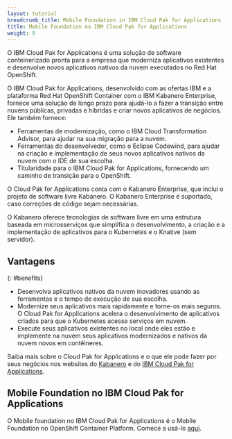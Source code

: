 ```yaml
---
layout: tutorial
breadcrumb_title: Mobile Foundation in IBM Cloud Pak for Applications
title: Mobile Foundation no IBM Cloud Pak for Applications
weight: 9
---
```

<!-- NLS_CHARSET=UTF-8 -->

O IBM Cloud Pak for Applications é uma solução de software conteinerizado pronta para a empresa que moderniza aplicativos existentes e desenvolve novos aplicativos nativos da nuvem executados no Red Hat OpenShift.

O IBM Cloud Pak for Applications, desenvolvido com as ofertas IBM e a plataforma Red Hat OpenShift Container com o IBM Kabanero Enterprise, fornece uma solução de longo prazo para ajudá-lo a fazer a transição entre nuvens públicas, privadas e híbridas e criar novos aplicativos de negócios. Ele também fornece:

* Ferramentas de modernização, como o IBM Cloud Transformation Advisor, para ajudar na sua migração para a nuvem.
* Ferramentas do desenvolvedor, como o Eclipse Codewind, para ajudar na criação e implementação de seus novos aplicativos nativos da nuvem com o IDE de sua escolha.
* Titularidade para o IBM Cloud Pak for Applications, fornecendo um caminho de transição para o OpenShift.

O Cloud Pak for Applications conta com o Kabanero Enterprise, que inclui o projeto de software livre Kabanero. O Kabanero Enterprise é suportado, caso correções de código sejam necessárias.

O Kabanero oferece tecnologias de software livre em uma estrutura baseada em microsserviços que simplifica o desenvolvimento, a criação e a implementação de aplicativos para o Kubernetes e o Knative (sem servidor).

## Vantagens
{: #benefits}

* Desenvolva aplicativos nativos da nuvem inovadores usando as ferramentas e o tempo de execução de sua escolha.
* Modernize seus aplicativos mais rapidamente e torne-os mais seguros. O Cloud Pak for Applications acelera o desenvolvimento de aplicativos criados para que o Kubernetes acesse serviços em nuvem.
* Execute seus aplicativos existentes no local onde eles estão e implemente na nuvem seus aplicativos modernizados e nativos da nuvem novos em contêineres.

Saiba mais sobre o Cloud Pak for Applications e o que ele pode fazer por seus negócios nos websites do [Kabanero](https://kabanero.io/) e do [IBM Cloud Pak for Applications](https://www.ibm.com/cloud/cloud-pak-for-applications).

## Mobile Foundation no IBM Cloud Pak for Applications

O Mobile foundation no IBM Cloud Pak for Applications é o Mobile Foundation no OpenShift Container Platform. Comece a usá-lo [aqui](../ibmcloud/getting-started-mf-on-rhos/).
